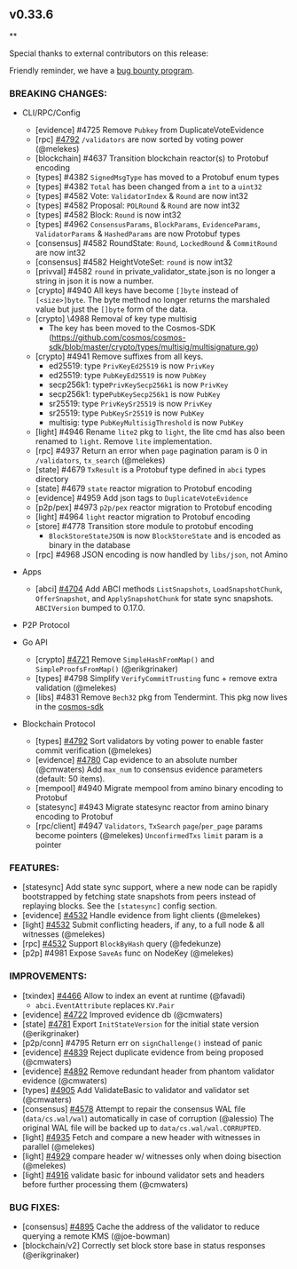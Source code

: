 ## v0.33.6

\*\*

Special thanks to external contributors on this release:

Friendly reminder, we have a [bug bounty program](https://hackerone.com/tendermint).

### BREAKING CHANGES:

- CLI/RPC/Config

  - [evidence] \#4725 Remove `Pubkey` from DuplicateVoteEvidence
  - [rpc] [\#4792](https://github.com/tendermint/tendermint/pull/4792) `/validators` are now sorted by voting power (@melekes)
  - [blockchain] \#4637 Transition blockchain reactor(s) to Protobuf encoding
  - [types] \#4382  `SignedMsgType` has moved to a Protobuf enum types
  - [types] \#4382 `Total` has been changed from a `int` to a `uint32`
  - [types] \#4582 Vote: `ValidatorIndex` & `Round` are now int32
  - [types] \#4582 Proposal: `POLRound` & `Round` are now int32
  - [types] \#4582 Block: `Round` is now int32
  - [types] \#4962 `ConsensusParams`, `BlockParams`, `EvidenceParams`, `ValidatorParams` & `HashedParams` are now Protobuf types
  - [consensus] \#4582 RoundState: `Round`, `LockedRound` & `CommitRound` are now int32
  - [consensus] \#4582 HeightVoteSet: `round` is now int32
  - [privval] \#4582 `round` in private_validator_state.json is no longer a string in json it is now a number.
  - [crypto] \#4940 All keys have become `[]byte` instead of `[<size>]byte`. The byte method no longer returns the marshaled value but just the `[]byte` form of the data.
  - [crypto] \4988 Removal of key type multisig
    - The key has been moved to the Cosmos-SDK (https://github.com/cosmos/cosmos-sdk/blob/master/crypto/types/multisig/multisignature.go)
  - [crypto] \#4941 Remove suffixes from all keys.
    - ed25519: type `PrivKeyEd25519` is now `PrivKey`
    - ed25519: type `PubKeyEd25519` is now `PubKey`
    - secp256k1: type`PrivKeySecp256k1` is now `PrivKey`
    - secp256k1: type`PubKeySecp256k1` is now `PubKey`
    - sr25519: type `PrivKeySr25519` is now `PrivKey`
    - sr25519: type `PubKeySr25519` is now `PubKey`
    - multisig: type `PubKeyMultisigThreshold` is now `PubKey`
  - [light] \#4946 Rename `lite2` pkg to `light`, the lite cmd has also been renamed to `light`. Remove `lite` implementation.
  - [rpc] \#4937 Return an error when `page` pagination param is 0 in `/validators`, `tx_search` (@melekes)
  - [state] \#4679 `TxResult` is a Protobuf type defined in `abci` types directory
  - [state] \#4679 `state` reactor migration to Protobuf encoding
  - [evidence] \#4959 Add json tags to `DuplicateVoteEvidence`
  - [p2p/pex] \#4973 `p2p/pex` reactor migration to Protobuf encoding
  - [light] \#4964 `light` reactor migration to Protobuf encoding
  - [store] \#4778 Transition store module to protobuf encoding
    - `BlockStoreStateJSON` is now `BlockStoreState` and is encoded as binary in the database
  - [rpc] \#4968 JSON encoding is now handled by `libs/json`, not Amino

- Apps

  - [abci] [\#4704](https://github.com/tendermint/tendermint/pull/4704) Add ABCI methods `ListSnapshots`, `LoadSnapshotChunk`, `OfferSnapshot`, and `ApplySnapshotChunk` for state sync snapshots. `ABCIVersion` bumped to 0.17.0.

- P2P Protocol

- Go API

  - [crypto] [\#4721](https://github.com/tendermint/tendermint/pull/4721) Remove `SimpleHashFromMap()` and `SimpleProofsFromMap()` (@erikgrinaker)
  - [types] \#4798 Simplify `VerifyCommitTrusting` func + remove extra validation (@melekes)
  - [libs] \#4831 Remove `Bech32` pkg from Tendermint. This pkg now lives in the [cosmos-sdk](https://github.com/cosmos/cosmos-sdk/tree/4173ea5ebad906dd9b45325bed69b9c655504867/types/bech32)
- Blockchain Protocol

  - [types] [\#4792](https://github.com/tendermint/tendermint/pull/4792) Sort validators by voting power to enable faster commit verification (@melekes)
  - [evidence] [\#4780](https://github.com/tendermint/tendermint/pull/4780) Cap evidence to an absolute number (@cmwaters)
    Add `max_num` to consensus evidence parameters (default: 50 items).
  - [mempool] \#4940 Migrate mempool from amino binary encoding to Protobuf
  - [statesync] \#4943 Migrate statesync reactor from amino binary encoding to Protobuf
  - [rpc/client] \#4947 `Validators`, `TxSearch` `page`/`per_page` params become pointers (@melekes)
    `UnconfirmedTxs` `limit` param is a pointer

### FEATURES:

- [statesync] Add state sync support, where a new node can be rapidly bootstrapped by fetching state snapshots from peers instead of replaying blocks. See the `[statesync]` config section.
- [evidence] [\#4532](https://github.com/tendermint/tendermint/pull/4532) Handle evidence from light clients (@melekes)
- [light] [\#4532](https://github.com/tendermint/tendermint/pull/4532) Submit conflicting headers, if any, to a full node & all witnesses (@melekes)
- [rpc] [\#4532](https://github.com/tendermint/tendermint/pull/4923) Support `BlockByHash` query (@fedekunze)
- [p2p] \#4981 Expose `SaveAs` func on NodeKey (@melekes)

### IMPROVEMENTS:

- [txindex] [\#4466](https://github.com/tendermint/tendermint/pull/4466) Allow to index an event at runtime (@favadi)
  - `abci.EventAttribute` replaces `KV.Pair`
- [evidence] [\#4722](https://github.com/tendermint/tendermint/pull/4722) Improved evidence db (@cmwaters)
- [state] [\#4781](https://github.com/tendermint/tendermint/pull/4781) Export `InitStateVersion` for the initial state version (@erikgrinaker)
- [p2p/conn] \#4795 Return err on `signChallenge()` instead of panic
- [evidence] [\#4839](https://github.com/tendermint/tendermint/pull/4839) Reject duplicate evidence from being proposed (@cmwaters)
- [evidence] [\#4892](https://github.com/tendermint/tendermint/pull/4892) Remove redundant header from phantom validator evidence (@cmwaters)
- [types] [\#4905](https://github.com/tendermint/tendermint/pull/4905) Add ValidateBasic to validator and validator set (@cmwaters)
- [consensus] [\#4578](https://github.com/tendermint/tendermint/issues/4578) Attempt to repair the consensus WAL file (`data/cs.wal/wal`) automatically in case of corruption (@alessio)
  The original WAL file will be backed up to `data/cs.wal/wal.CORRUPTED`.
- [light] [\#4935](https://github.com/tendermint/tendermint/pull/4935) Fetch and compare a new header with witnesses in parallel (@melekes)
- [light] [\#4929](https://github.com/tendermint/tendermint/pull/4929) compare header w/ witnesses only when doing bisection (@melekes)
- [light] [\#4916](https://github.com/tendermint/tendermint/pull/4916) validate basic for inbound validator sets and headers before further processing them (@cmwaters)

### BUG FIXES:

- [consensus] [\#4895](https://github.com/tendermint/tendermint/pull/4895) Cache the address of the validator to reduce querying a remote KMS (@joe-bowman)
- [blockchain/v2] Correctly set block store base in status responses (@erikgrinaker)
